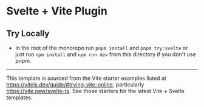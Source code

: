 # Svelte + Vite Plugin

<!-- [![Open in StackBlitz](https://developer.stackblitz.com/img/open_in_stackblitz_small.svg)](https://stackblitz.com/fork/github/unocss/unocss/tree/main/examples/vite-svelte-scoped) -->

## Try Locally
- In the root of the monorepo run `pnpm install` and `pnpm try:svelte` or just run `npm install` and `npm run dev` from this directory if you don't use pnpm.

----

This template is sourced from the Vite starter examples listed at https://vitejs.dev/guide/#trying-vite-online, particularly https://vite.new/svelte-ts. See those starters for the latest Vite + Svelte templates. 